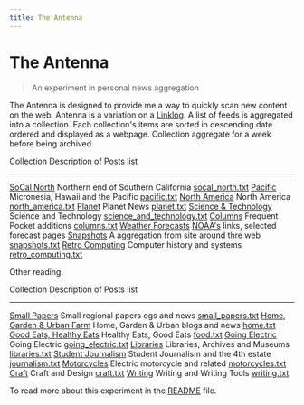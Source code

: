 ```yaml
---
title: The Antenna
---
```


# The Antenna

> An experiment in personal news aggregation

The Antenna is designed to provide me a way to quickly scan new content on the web. Antenna is a variation on a [Linklog](https://en.wikipedia.org/wiki/Linklog). A list of feeds is aggregated into a collection. Each collection's items are sorted in descending date ordered and displayed as a webpage. Collection aggregate for a week before being archived.

Collection                                          Description of Posts                                               list
---------------------------------                   --------------------------------------------------------------     --------------------------------
[SoCal North](socal_north.html)                     Northern end of Southern California                                [socal_north.txt](socal_north.txt)
[Pacific](pacific.html)                             Micronesia, Hawaii and the Pacific                                 [pacific.txt](pacific.txt)
[North America](north_america.html)                 North America                                                      [north_america.txt](north_america.txt)
[Planet](planet.html)                               Planet News                                                        [planet.txt](planet.txt)
[Science & Technology](science_and_technology.html) Science and Technology                                             [science_and_technology.txt](science_and_technology.txt)
[Columns](columns.html)                             Frequent Pocket additions                                          [columns.txt](columns.txt)
[Weather Forecasts](forecasts.html)                 [NOAA's](https://weather.gov) links, selected forecast pages
[Snapshots](snapshots.html)                         A aggregation from site around thre web                            [snapshots.txt](snapshots.txt)
[Retro Computing](retro_computing.html)             Computer history and systems                                       [retro_computing.txt](retro_computing.txt)


Other reading.

Collection                                          Description of Posts                                               list
---------------------------------                   --------------------------------------------------------------     --------------------------------
[Small Papers](small_papers.html)                   Small regional papers  ogs and news                                [small_papers.txt](small_papers.txt)
[Home, Garden & Urban Farm](home.html)              Home, Garden & Urban blogs and news                                [home.txt](home.txt)
[Good Eats, Healthy Eats](food.html)                Healthy Eats, Good Eats                                            [food.txt](foot.txt)
[Going Electric](going_electric.html)               Going Electric                                                     [going_electric.txt](going_electric.txt)
[Libraries](libraries.html)                         Libraries, Archives and Museums                                    [libraries.txt](libraries.txt)
[Student Journalism](journalism.html)               Student Journalism and the 4th estate                              [journalism.txt](journalism.txt)
[Motorcycles](motorcycles.html)                     Electric motorcycle and related                                    [motorcycles.txt](motorcycles.txt)
[Craft](craft.html)                                 Craft and Design                                                   [craft.txt](craft.txt)
[Writing](writing.html)                             Writing and Writing Tools                                          [writing.txt](writing.txt)

To read more about this experiment in the [README](README.md) file.
